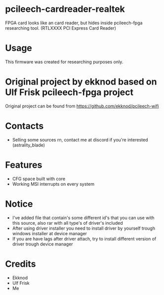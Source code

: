 # pcileech-cardreader-realtek
FPGA card looks like an card reader, but hides inside pcileech-fpga researching tool. (RTLXXXX PCI Express Card Reader)
# Usage
This firmware was created for researching purposes only.
# Original project by ekknod based on Ulf Frisk pcileech-fpga project
Original project can be found from https://github.com/ekknod/pcileech-wifi
# Contacts
- Selling some sources rn, contact me at discord if you're interested (astrality_blade)
# Features
- CFG space built with core
- Working MSI interrupts on every system
# Notice
- I've added file that contain's some different id's that you can use with this source, also rar with all type's of driver's included
- After using driver installer you need to install driver by yourself trough windows installer at device manager
- If you are have lags after driver attach, try to install different version of driver trough device manager
# Credits
- Ekknod
- Ulf Frisk
- Me
